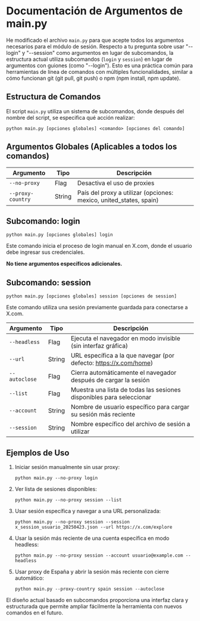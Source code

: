 # Documentación de Argumentos de main.py

He modificado el archivo `main.py` para que acepte todos los argumentos necesarios para el módulo de sesión. Respecto a tu pregunta sobre usar "--login" y "--session" como argumentos en lugar de subcomandos, la estructura actual utiliza subcomandos (`login` y `session`) en lugar de argumentos con guiones (como "--login"). Esto es una práctica común para herramientas de línea de comandos con múltiples funcionalidades, similar a cómo funcionan git (git pull, git push) o npm (npm install, npm update).

## Estructura de Comandos

El script `main.py` utiliza un sistema de subcomandos, donde después del nombre del script, se especifica qué acción realizar:

```
python main.py [opciones globales] <comando> [opciones del comando]
```

## Argumentos Globales (Aplicables a todos los comandos)

| Argumento | Tipo | Descripción |
|-----------|------|-------------|
| `--no-proxy` | Flag | Desactiva el uso de proxies |
| `--proxy-country` | String | País del proxy a utilizar (opciones: mexico, united_states, spain) |

## Subcomando: login

```
python main.py [opciones globales] login
```

Este comando inicia el proceso de login manual en X.com, donde el usuario debe ingresar sus credenciales.

**No tiene argumentos específicos adicionales.**

## Subcomando: session

```
python main.py [opciones globales] session [opciones de session]
```

Este comando utiliza una sesión previamente guardada para conectarse a X.com.

| Argumento | Tipo | Descripción |
|-----------|------|-------------|
| `--headless` | Flag | Ejecuta el navegador en modo invisible (sin interfaz gráfica) |
| `--url` | String | URL específica a la que navegar (por defecto: https://x.com/home) |
| `--autoclose` | Flag | Cierra automáticamente el navegador después de cargar la sesión |
| `--list` | Flag | Muestra una lista de todas las sesiones disponibles para seleccionar |
| `--account` | String | Nombre de usuario específico para cargar su sesión más reciente |
| `--session` | String | Nombre específico del archivo de sesión a utilizar |

## Ejemplos de Uso

1. Iniciar sesión manualmente sin usar proxy:
   ```
   python main.py --no-proxy login
   ```

2. Ver lista de sesiones disponibles:
   ```
   python main.py --no-proxy session --list
   ```

3. Usar sesión específica y navegar a una URL personalizada:
   ```
   python main.py --no-proxy session --session x_session_usuario_20250423.json --url https://x.com/explore
   ```

4. Usar la sesión más reciente de una cuenta específica en modo headless:
   ```
   python main.py --no-proxy session --account usuario@example.com --headless
   ```

5. Usar proxy de España y abrir la sesión más reciente con cierre automático:
   ```
   python main.py --proxy-country spain session --autoclose
   ```

El diseño actual basado en subcomandos proporciona una interfaz clara y estructurada que permite ampliar fácilmente la herramienta con nuevos comandos en el futuro.